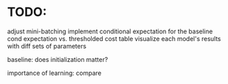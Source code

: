 
# TODO: 
adjust mini-batching
implement conditional expectation for the baseline
cond expectation vs. thresholded cost table
visualize each model's results with diff sets of parameters

baseline: does initialization matter?

importance of learning: compare
